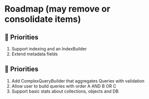 # Roadmap (may remove or consolidate items)

## 🍕 Priorities
1. Support indexing and an IndexBuilder
2. Extend metadata fields

## 🥦 Priorities

1. Add ComplexQueryBuilder that aggregates Queries with validation
2. Allow user to build queries with order A AND B OR C
3. Support basic stats about collections, objects and DB